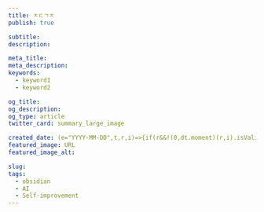 ```yaml
---
title: ㅈㄷㄱㅈ
publish: true

subtitle:
description:

meta_title:
meta_description:
keywords:
  - keyword1
  - keyword2

og_title:
og_description:
og_type: article
twitter_card: summary_large_image

created_date: (e="YYYY-MM-DD",t,r,i)=>{if(r&&!(0,dt.moment)(r,i).isValid())throw new O("Invalid reference date format, try specifying one with the argument 'reference_format'");let o;return typeof t=="string"?o=dt.moment.duration(t):typeof t=="number"&&(o=dt.moment.duration(t,"days")),(0,dt.moment)(r,i).add(o).format(e)}
featured_image: URL
featured_image_alt:

slug:
tags:
  - obsidian
  - AI
  - Self-improvement
---
```


<!-- 여기에 블로그 게시물 콘텐츠 작성 시작 -->
